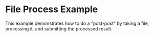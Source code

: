 # File Process Example 
This example demonstrates how to do a "post-post" by taking a file, processing it, and submitting the processed result.
